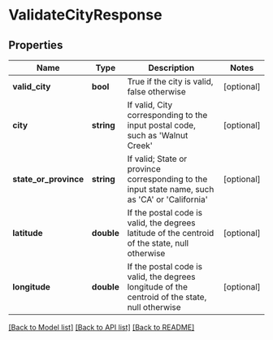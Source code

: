 # ValidateCityResponse

## Properties
Name | Type | Description | Notes
------------ | ------------- | ------------- | -------------
**valid_city** | **bool** | True if the city is valid, false otherwise | [optional] 
**city** | **string** | If valid, City corresponding to the input postal code, such as &#39;Walnut Creek&#39; | [optional] 
**state_or_province** | **string** | If valid; State or province corresponding to the input state name, such as &#39;CA&#39; or &#39;California&#39; | [optional] 
**latitude** | **double** | If the postal code is valid, the degrees latitude of the centroid of the state, null otherwise | [optional] 
**longitude** | **double** | If the postal code is valid, the degrees longitude of the centroid of the state, null otherwise | [optional] 

[[Back to Model list]](../README.md#documentation-for-models) [[Back to API list]](../README.md#documentation-for-api-endpoints) [[Back to README]](../README.md)


